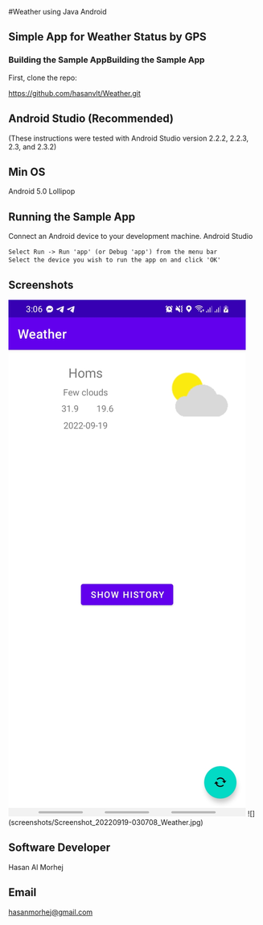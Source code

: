 #Weather using Java Android
## Simple App for Weather Status by GPS
### Building the Sample AppBuilding the Sample App
First, clone the repo:

https://github.com/hasanvlt/Weather.git

## Android Studio (Recommended)

(These instructions were tested with Android Studio version 2.2.2, 2.2.3, 2.3, and 2.3.2)

## Min OS
Android 5.0 Lollipop 

## Running the Sample App

Connect an Android device to your development machine.
Android Studio

    Select Run -> Run 'app' (or Debug 'app') from the menu bar
    Select the device you wish to run the app on and click 'OK'

## Screenshots
<img src="screenshots/Screenshot_20220919-030641_Weather.jpg" />
![](screenshots/Screenshot_20220919-030708_Weather.jpg)

## Software Developer
Hasan Al Morhej

## Email
hasanmorhej@gmail.com 
